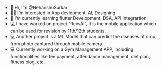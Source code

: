 - 👋 Hi, I’m @NehanshuSurkar
- 👨‍💻 I’m interested in App devlopment, AI, Designing.
- 🌱 I’m currently learning flutter Development, DSA, API Integrartion.
- 💻 I have worked on project "RevvAI", it is the mobile application which can be used for revision by 11th/12th students.
- 💻 Another project is a ML Model that can predict the diseases of crop, from photo captured through mobile camera.
- 💻 Currently working on a Gym Management APP, including functionalities like fee payment, attendance management, diet plan, fitness blog, etc.   

<!---
NehanshuSurkar/NehanshuSurkar is a ✨ special ✨ repository because its `README.md` (this file) appears on your GitHub profile.
You can click the Preview link to take a look at your changes.
--->
